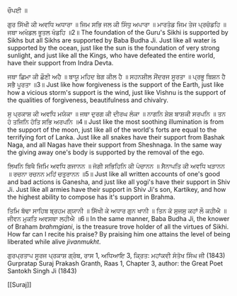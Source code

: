 ਚੌਪਈ ॥

ਗੁਰ ਸਿੱਖੀ ਕੀ ਅਵਧਿ ਅਧਾਰਾ ॥ ਜਿਮ ਸਭਿ ਜਲ ਕੀ ਸਿੰਧੁ ਅਪਾਰਾ ॥ ਮਾਰਤੰਡ ਜਿਮ ਤੇਜ ਪ੍ਰਚੰਡਹਿ ॥ ਜਥਾ ਅਖੰਡਲ ਭੂਤਲ ਖੰਡਹਿ ॥2॥
The foundation of the Guru's Sikhi is supported by Sikhs but all Sikhs are supported by Baba Budha Ji. Just like all water is supported by the ocean, just like the sun is the foundation of very strong sunlight, and just like all the Kings, who have defeated the entire world, have their support from Indra Devta.

ਜਥਾ ਛਿਮਾ ਕੀ ਛੌਣੀ ਅਹੈ ॥ ਬਾਯੂ ਮਹਿਦ ਬੇਗ ਕੀਲ ਹੈ ॥ ਸਹਨਸ਼ੀਲ ਸੌਂਦਰਜ ਸੂਰਤਾ ॥ ਪ੍ਰਭੂ ਬਿਸ਼ਨ ਹੈ ਸਭੈ ਪੂਰਤਾ ॥3॥
Just like how forgiveness is the support of the Earth, just like how a vicious storm's support is the wind, just like Vishnu is the support of the qualities of forgiveness, beautifulness and chivalry.

ਸੁ ਪ੍ਰਕਾਸ਼ ਕੀ ਅਵਧਿ ਮਯੰਕਾ ॥ ਜਥਾ ਦੁਰਗ ਕੀ ਦੀਰਘ ਲੰਕਾ ॥ ਨਾਗਨਿ ਸ਼ੇਸ਼ ਬਾਸ਼ਕੀ ਸਰਪਨਿ ॥ ਤਨ ਹੰ ਤਜਿਨਿ ਹੋਤਿ ਸਭਿ ਅਰਪਨਿ ॥4॥
Just like the most soothing illumination is from the support of the moon, just like all of the world's forts are equal to the terrifying fort of Lanka. Just like all snakes have their support from Bashak Naga, and all Nagas have their support from Sheshnaga. In the same way the giving away one's body is supported by the removal of the ego.

ਲਿਖਨਿ ਬਿਖੈ ਜਿਮਿ ਅਵਧਿ ਗਜਾਨਨ ॥ ਜੋਗੀ ਸਭਿਹਿਨਿ ਕੀ ਪੰਚਾਨਨ ॥ ਸੈਨਾਪਤਿ ਕੀ ਅਵਧਿ ਖੜਾਨਨ ॥ ਰਚਨਾ ਰਚਨਨ ਮਹਿਂ ਚਤੁਰਾਨਨ ॥5॥
Just like all written accounts of one's good and bad actions is Ganesha, and just like all yogi's have their support in Shiv Ji. Just like all armies have their support in Shiv Ji's son, Kartikey, and how the highest ability to compose has it's support in Brahma.

ਤਿਮਿ ਬੱਢਾ ਸਾਹਿਬ ਬ੍ਰਹਮ ਗ੍ਯਾਨੀ ॥ ਸਿੱਖੀ ਕੇ ਅਧਾਰ ਗੁਨ ਖਾਨੀ ॥ ਤਿਨ ਕੋ ਸੁਜਸੁ ਕਹਾਂ ਲੌ ਕਹੀਐ ॥ ਜੀਵਨ ਮੁਕਤਿ ਅਵਸਥਾ ਲਹੀਐ ॥6॥
In the same manner, Baba Budha Ji, the knower of Braham *brahmgiani*, is the treasure trove holder of all the virtues of Sikhi. How far can I recite his praise? By praising him one attains the level of being liberated while alive *jivanmukht*.

ਗੁਰਪ੍ਰਤਾਪ ਸੂਰਜ ਪ੍ਰਕਾਸ਼ ਗ੍ਰੰਥ, ਰਾਸ 1, ਅਧਿਆਇ 3, ਕ੍ਰਿਤ: ਮਹਾਂਕਵੀ ਸੰਤੋਖ ਸਿੰਘ ਜੀ (1843)
Gurpratap Suraj Prakash Granth, Raas 1, Chapter 3, author: the Great Poet Santokh Singh Ji (1843)

[[Suraj]]
